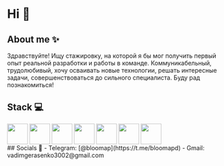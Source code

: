 # Hi 👋

## About me ✨
Здравствуйте! Ищу стажировку, на которой я бы мог получить первый опыт реальной разработки и работы в команде. Коммуникабельный, трудолюбивый, хочу осваивать новые технологии, решать интересные задачи, совершенствоваться до сильного специалиста. Буду рад познакомиться!

## Stack 💻
<div style="display: flex; gap: 0.25rem;">
<img src="https://cdn.jsdelivr.net/gh/devicons/devicon@latest/icons/html5/html5-original.svg" height="48" width="48"/>
<img src="https://cdn.jsdelivr.net/gh/devicons/devicon@latest/icons/css3/css3-original.svg" height="48" width="48"/>
<img src="https://cdn.jsdelivr.net/gh/devicons/devicon@latest/icons/sass/sass-original.svg" height="48" width="48"/>
<img src="https://cdn.jsdelivr.net/gh/devicons/devicon@latest/icons/javascript/javascript-original.svg" height="48" width="48"/>
<img src="https://cdn.jsdelivr.net/gh/devicons/devicon@latest/icons/webpack/webpack-original.svg" height="48" width="48"/>
<img src="https://cdn.jsdelivr.net/gh/devicons/devicon@latest/icons/npm/npm-original-wordmark.svg" height="48" width="48"/>
<img src="https://cdn.jsdelivr.net/gh/devicons/devicon@latest/icons/git/git-original.svg" height="48" width="48"/>
</div>
## Socials 📩
- Telegram: [@bloomap](https://t.me/bloomapd)
- Gmail: vadimgerasenko3002@gmail.com